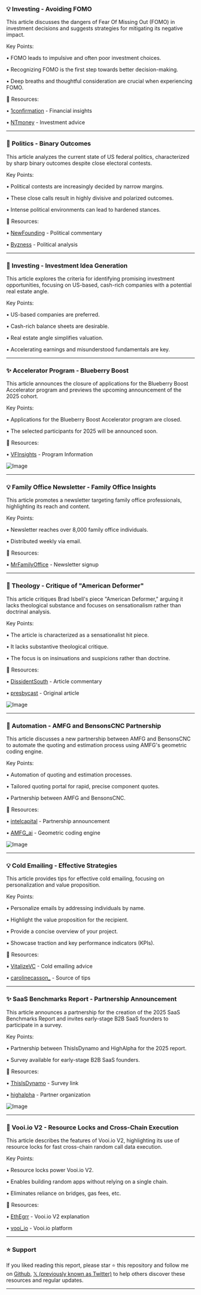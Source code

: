 ### 💡 Investing - Avoiding FOMO

This article discusses the dangers of Fear Of Missing Out (FOMO) in investment decisions and suggests strategies for mitigating its negative impact.

Key Points:

• FOMO leads to impulsive and often poor investment choices.


• Recognizing FOMO is the first step towards better decision-making.


•  Deep breaths and thoughtful consideration are crucial when experiencing FOMO.



🔗 Resources:

• [1confirmation](https://x.com/1confirmation) -  Financial insights


• [NTmoney](https://x.com/NTmoney/status/1944045467765268737) - Investment advice


---

### 🤖 Politics - Binary Outcomes

This article analyzes the current state of US federal politics, characterized by sharp binary outcomes despite close electoral contests.

Key Points:

•  Political contests are increasingly decided by narrow margins.


• These close calls result in highly divisive and polarized outcomes.


•  Intense political environments can lead to hardened stances.



🔗 Resources:

• [NewFounding](https://x.com/NewFounding) - Political commentary


• [Byzness](https://x.com/Byzness/status/1944031563211014336) -  Political analysis



---

### 🚀 Investing - Investment Idea Generation

This article explores the criteria for identifying promising investment opportunities, focusing on US-based, cash-rich companies with a potential real estate angle.

Key Points:

•  US-based companies are preferred.


•  Cash-rich balance sheets are desirable.


•  Real estate angle simplifies valuation.


•  Accelerating earnings and misunderstood fundamentals are key.



---

### ✨  Accelerator Program - Blueberry Boost

This article announces the closure of applications for the Blueberry Boost Accelerator program and previews the upcoming announcement of the 2025 cohort.

Key Points:

• Applications for the Blueberry Boost Accelerator program are closed.


•  The selected participants for 2025 will be announced soon.



🔗 Resources:

• [VFInsights](https://t.co/1RSSe03yOV) -  Program Information


![Image](https://pbs.twimg.com/ext_tw_video_thumb/1944051390709436416/pu/img/-vGh-eWu158rlt-O.jpg)


---

### 💡 Family Office Newsletter -  Family Office Insights

This article promotes a newsletter targeting family office professionals, highlighting its reach and content.

Key Points:

•  Newsletter reaches over 8,000 family office individuals.


•  Distributed weekly via email.



🔗 Resources:

• [MrFamilyOffice](https://x.com/MrFamilyOffice/status/1944051107782623245) - Newsletter signup


---

### 🤖 Theology - Critique of "American Deformer"

This article critiques Brad Isbell's piece "American Deformer," arguing it lacks theological substance and focuses on sensationalism rather than doctrinal analysis.


Key Points:

• The article is characterized as a sensationalist hit piece.


•  It lacks substantive theological critique.


• The focus is on insinuations and suspicions rather than doctrine.



🔗 Resources:

• [DissidentSouth](https://x.com/DissidentSouth/status/1943780233347576064) - Article commentary


• [presbycast](https://x.com/presbycast) - Original article


![Image](https://pbs.twimg.com/media/Gvmx0mBXsAAa-Co?format=jpg&name=small)


---

### 🚀 Automation - AMFG and BensonsCNC Partnership

This article discusses a new partnership between AMFG and BensonsCNC to automate the quoting and estimation process using AMFG's geometric coding engine.


Key Points:

• Automation of quoting and estimation processes.


•  Tailored quoting portal for rapid, precise component quotes.


•  Partnership between AMFG and BensonsCNC.


🔗 Resources:

• [intelcapital](https://x.com/intelcapital/status/1943812899002364414) - Partnership announcement


• [AMFG_ai](https://x.com/AMFG_ai/status/1943341343045996907/photo/1) -  Geometric coding engine


![Image](https://pbs.twimg.com/media/Gvgipt5W4AAILMv?format=jpg&name=small)



---

### 💡 Cold Emailing - Effective Strategies

This article provides tips for effective cold emailing, focusing on personalization and value proposition.

Key Points:

•  Personalize emails by addressing individuals by name.


•  Highlight the value proposition for the recipient.


•  Provide a concise overview of your project.


•  Showcase traction and key performance indicators (KPIs).


🔗 Resources:

• [VitalizeVC](https://x.com/VitalizeVC/status/1468227105053974528) - Cold emailing advice


• [carolinecasson_](https://x.com/carolinecasson_) -  Source of tips


---

### ✨ SaaS Benchmarks Report -  Partnership Announcement

This article announces a partnership for the creation of the 2025 SaaS Benchmarks Report and invites early-stage B2B SaaS founders to participate in a survey.

Key Points:

•  Partnership between ThisIsDynamo and HighAlpha for the 2025 report.


•  Survey available for early-stage B2B SaaS founders.


🔗 Resources:

• [ThisIsDynamo](https://x.com/ThisIsDynamo/status/1943754732322918720) -  Survey link


• [highalpha](https://x.com/highalpha) - Partner organization


![Image](https://pbs.twimg.com/media/GvmaoN1XsAEVdx0?format=jpg&name=small)



---

### 🤖  Vooi.io V2 - Resource Locks and Cross-Chain Execution

This article describes the features of Vooi.io V2, highlighting its use of resource locks for fast cross-chain random call data execution.

Key Points:

•  Resource locks power Vooi.io V2.


•  Enables building random apps without relying on a single chain.


•  Eliminates reliance on bridges, gas fees, etc.



🔗 Resources:

• [EthEgrr](https://x.com/EthEgrr/status/1943742903907426743) -  Vooi.io V2 explanation


• [vooi_io](https://x.com/vooi_io) -  Vooi.io platform


---

### ⭐️ Support

If you liked reading this report, please star ⭐️ this repository and follow me on [Github](https://github.com/Drix10), [𝕏 (previously known as Twitter)](https://x.com/DRIX_10_) to help others discover these resources and regular updates.

---